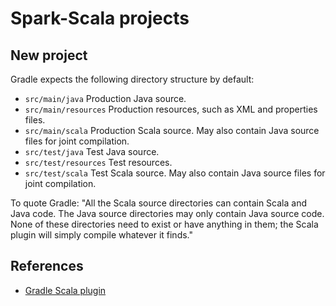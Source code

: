 # Spark-Scala projects

## New project

Gradle expects the following directory structure by default:
* `src/main/java` Production Java source.
* `src/main/resources` Production resources, such as XML and properties files.
* `src/main/scala` Production Scala source. May also contain Java source files for joint compilation.
* `src/test/java` Test Java source.
* `src/test/resources` Test resources.
* `src/test/scala` Test Scala source. May also contain Java source files for joint compilation.

To quote Gradle: "All the Scala source directories can contain Scala and Java code. 
The Java source directories may only contain Java source code. None of these 
directories need to exist or have anything in them; the Scala plugin will simply 
compile whatever it finds."

## References

* [Gradle Scala plugin](https://docs.gradle.org/current/userguide/scala_plugin.html)
